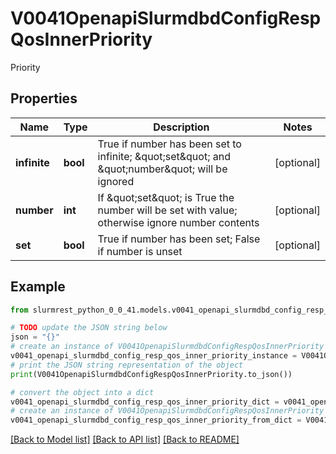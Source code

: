 # V0041OpenapiSlurmdbdConfigRespQosInnerPriority

Priority

## Properties

Name | Type | Description | Notes
------------ | ------------- | ------------- | -------------
**infinite** | **bool** | True if number has been set to infinite; \&quot;set\&quot; and \&quot;number\&quot; will be ignored | [optional] 
**number** | **int** | If \&quot;set\&quot; is True the number will be set with value; otherwise ignore number contents | [optional] 
**set** | **bool** | True if number has been set; False if number is unset | [optional] 

## Example

```python
from slurmrest_python_0_0_41.models.v0041_openapi_slurmdbd_config_resp_qos_inner_priority import V0041OpenapiSlurmdbdConfigRespQosInnerPriority

# TODO update the JSON string below
json = "{}"
# create an instance of V0041OpenapiSlurmdbdConfigRespQosInnerPriority from a JSON string
v0041_openapi_slurmdbd_config_resp_qos_inner_priority_instance = V0041OpenapiSlurmdbdConfigRespQosInnerPriority.from_json(json)
# print the JSON string representation of the object
print(V0041OpenapiSlurmdbdConfigRespQosInnerPriority.to_json())

# convert the object into a dict
v0041_openapi_slurmdbd_config_resp_qos_inner_priority_dict = v0041_openapi_slurmdbd_config_resp_qos_inner_priority_instance.to_dict()
# create an instance of V0041OpenapiSlurmdbdConfigRespQosInnerPriority from a dict
v0041_openapi_slurmdbd_config_resp_qos_inner_priority_from_dict = V0041OpenapiSlurmdbdConfigRespQosInnerPriority.from_dict(v0041_openapi_slurmdbd_config_resp_qos_inner_priority_dict)
```
[[Back to Model list]](../README.md#documentation-for-models) [[Back to API list]](../README.md#documentation-for-api-endpoints) [[Back to README]](../README.md)


